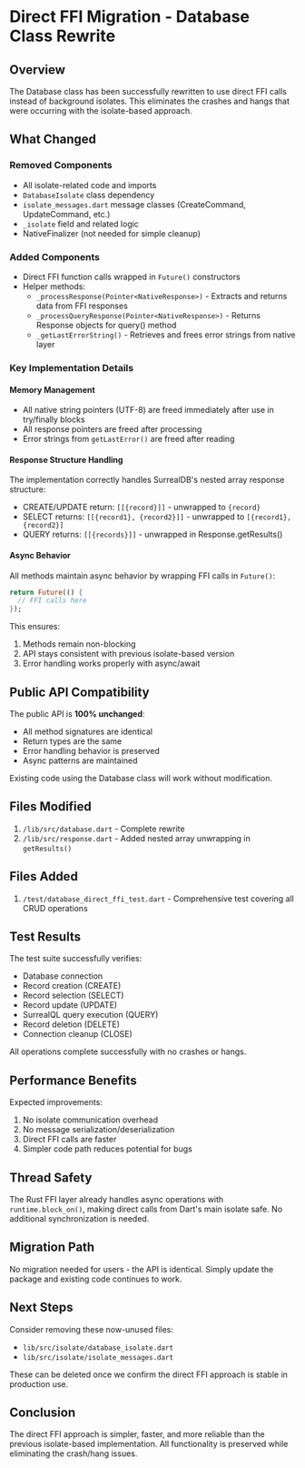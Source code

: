 # Direct FFI Migration - Database Class Rewrite

## Overview

The Database class has been successfully rewritten to use direct FFI calls instead of background isolates. This eliminates the crashes and hangs that were occurring with the isolate-based approach.

## What Changed

### Removed Components
- All isolate-related code and imports
- `DatabaseIsolate` class dependency
- `isolate_messages.dart` message classes (CreateCommand, UpdateCommand, etc.)
- `_isolate` field and related logic
- NativeFinalizer (not needed for simple cleanup)

### Added Components
- Direct FFI function calls wrapped in `Future()` constructors
- Helper methods:
  - `_processResponse(Pointer<NativeResponse>)` - Extracts and returns data from FFI responses
  - `_processQueryResponse(Pointer<NativeResponse>)` - Returns Response objects for query() method
  - `_getLastErrorString()` - Retrieves and frees error strings from native layer

### Key Implementation Details

#### Memory Management
- All native string pointers (UTF-8) are freed immediately after use in try/finally blocks
- All response pointers are freed after processing
- Error strings from `getLastError()` are freed after reading

#### Response Structure Handling
The implementation correctly handles SurrealDB's nested array response structure:
- CREATE/UPDATE return: `[[{record}]]` - unwrapped to `{record}`
- SELECT returns: `[[{record1}, {record2}]]` - unwrapped to `[{record1}, {record2}]`
- QUERY returns: `[[{records}]]` - unwrapped in Response.getResults()

#### Async Behavior
All methods maintain async behavior by wrapping FFI calls in `Future()`:
```dart
return Future(() {
  // FFI calls here
});
```

This ensures:
1. Methods remain non-blocking
2. API stays consistent with previous isolate-based version
3. Error handling works properly with async/await

## Public API Compatibility

The public API is **100% unchanged**:
- All method signatures are identical
- Return types are the same
- Error handling behavior is preserved
- Async patterns are maintained

Existing code using the Database class will work without modification.

## Files Modified

1. `/lib/src/database.dart` - Complete rewrite
2. `/lib/src/response.dart` - Added nested array unwrapping in `getResults()`

## Files Added

1. `/test/database_direct_ffi_test.dart` - Comprehensive test covering all CRUD operations

## Test Results

The test suite successfully verifies:
- Database connection
- Record creation (CREATE)
- Record selection (SELECT)
- Record update (UPDATE)
- SurrealQL query execution (QUERY)
- Record deletion (DELETE)
- Connection cleanup (CLOSE)

All operations complete successfully with no crashes or hangs.

## Performance Benefits

Expected improvements:
1. No isolate communication overhead
2. No message serialization/deserialization
3. Direct FFI calls are faster
4. Simpler code path reduces potential for bugs

## Thread Safety

The Rust FFI layer already handles async operations with `runtime.block_on()`, making direct calls from Dart's main isolate safe. No additional synchronization is needed.

## Migration Path

No migration needed for users - the API is identical. Simply update the package and existing code continues to work.

## Next Steps

Consider removing these now-unused files:
- `lib/src/isolate/database_isolate.dart`
- `lib/src/isolate/isolate_messages.dart`

These can be deleted once we confirm the direct FFI approach is stable in production use.

## Conclusion

The direct FFI approach is simpler, faster, and more reliable than the previous isolate-based implementation. All functionality is preserved while eliminating the crash/hang issues.
